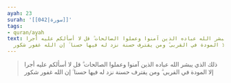 ```yaml
---
ayah: 23
surah: '[[042|سورة]]'
tags:
- quran/ayah
text: ذلك الذي يبشر الله عباده الذين آمنوا وعملوا الصالحات ۗ قل لا أسألكم عليه أجرا
  إلا المودة في القربى ۗ ومن يقترف حسنة نزد له فيها حسنا ۚ إن الله غفور شكور
---
```

> ذلك الذي يبشر الله عباده الذين آمنوا وعملوا الصالحات ۗ قل لا أسألكم عليه أجرا إلا المودة في القربى ۗ ومن يقترف حسنة نزد له فيها حسنا ۚ إن الله غفور شكور
